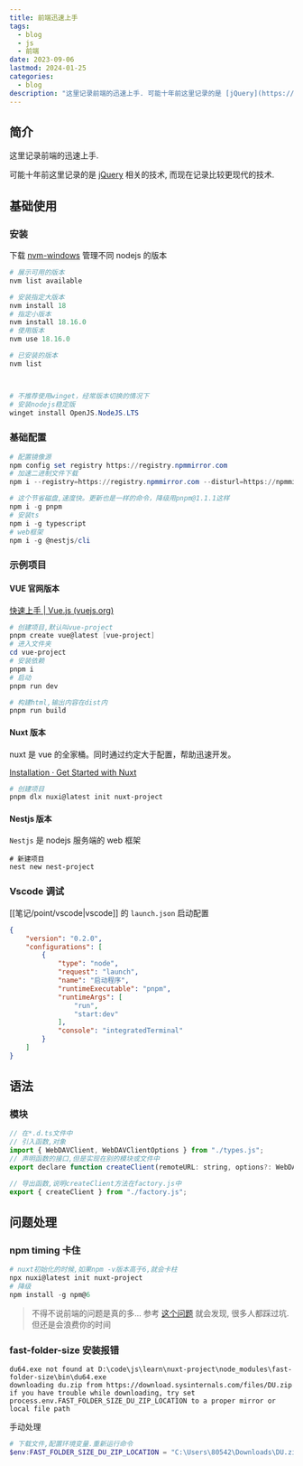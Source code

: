 ```yaml
---
title: 前端迅速上手
tags:
  - blog
  - js
  - 前端
date: 2023-09-06
lastmod: 2024-01-25
categories:
  - blog
description: "这里记录前端的迅速上手. 可能十年前这里记录的是 [jQuery](https://jquery.com/) 相关的技术, 而现在记录比较更现代的技术."
---
```


## 简介

这里记录前端的迅速上手.

可能十年前这里记录的是 [jQuery](https://jquery.com/) 相关的技术, 而现在记录比较更现代的技术.

## 基础使用

### 安装

下载 [nvm-windows](https://github.com/coreybutler/nvm-windows/releases) 管理不同 nodejs 的版本

```powershell
# 展示可用的版本
nvm list available

# 安装指定大版本
nvm install 18
# 指定小版本
nvm install 18.16.0
# 使用版本
nvm use 18.16.0

# 已安装的版本
nvm list 



# 不推荐使用winget，经常版本切换的情况下
# 安装nodejs稳定版
winget install OpenJS.NodeJS.LTS
```

### 基础配置

```powershell
# 配置镜像源
npm config set registry https://registry.npmmirror.com
# 加速二进制文件下载
npm i --registry=https://registry.npmmirror.com --disturl=https://npmmirror.com/dist

# 这个节省磁盘,速度快。更新也是一样的命令，降级用pnpm@1.1.1这样
npm i -g pnpm
# 安装ts
npm i -g typescript
# web框架
npm i -g @nestjs/cli
```

### 示例项目

#### VUE 官网版本

[快速上手 | Vue.js (vuejs.org)](https://cn.vuejs.org/guide/quick-start.html)

```powershell
# 创建项目,默认叫vue-project
pnpm create vue@latest [vue-project]
# 进入文件夹
cd vue-project
# 安装依赖
pnpm i
# 启动
pnpm run dev

# 构建html,输出内容在dist内
pnpm run build
```

#### Nuxt 版本

nuxt 是 vue 的全家桶。同时通过约定大于配置，帮助迅速开发。

[Installation · Get Started with Nuxt](https://nuxt.com/docs/getting-started/installation)

```powershell
# 创建项目
pnpm dlx nuxi@latest init nuxt-project
```

#### Nestjs 版本

`Nestjs` 是 nodejs 服务端的 web 框架

```shell
# 新建项目
nest new nest-project
```

### Vscode 调试

[[笔记/point/vscode|vscode]] 的 `launch.json` 启动配置

```json
{
    "version": "0.2.0",
    "configurations": [
        {
            "type": "node",
            "request": "launch",
            "name": "启动程序",
            "runtimeExecutable": "pnpm",
            "runtimeArgs": [
                "run",
                "start:dev"
            ],
            "console": "integratedTerminal"
        }
    ]
}
```

## 语法

### 模块

```js
// 在*.d.ts文件中
// 引入函数,对象
import { WebDAVClient, WebDAVClientOptions } from "./types.js";
// 声明函数的接口,但是实现在别的模块或文件中
export declare function createClient(remoteURL: string, options?: WebDAVClientOptions): WebDAVClient;

// 导出函数,说明createClient方法在factory.js中
export { createClient } from "./factory.js";
```

## 问题处理

### npm timing 卡住

```powershell
# nuxt初始化的时候,如果npm -v版本高于6,就会卡柱
npx nuxi@latest init nuxt-project
# 降级
npm install -g npm@6
```

> 不得不说前端的问题是真的多... 参考 [这个问题](https://stackoverflow.com/questions/66893199/hanging-stuck-reifyprettier-timing-reifynodenode-modules-nrwl-workspace-comp) 就会发现, 很多人都踩过坑. 但还是会浪费你的时间

### fast-folder-size 安装报错

```shell
du64.exe not found at D:\code\js\learn\nuxt-project\node_modules\fast-folder-size\bin\du64.exe
downloading du.zip from https://download.sysinternals.com/files/DU.zip
if you have trouble while downloading, try set process.env.FAST_FOLDER_SIZE_DU_ZIP_LOCATION to a proper mirror or local file path
```

手动处理

```powershell
# 下载文件,配置环境变量.重新运行命令
$env:FAST_FOLDER_SIZE_DU_ZIP_LOCATION = "C:\Users\80542\Downloads\DU.zip"
```
